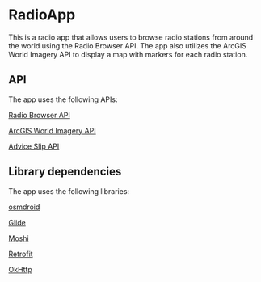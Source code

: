 # RadioApp

This is a radio app that allows users to browse radio stations from around the world using the Radio Browser API. The app also utilizes the ArcGIS World Imagery API to display a map with markers for each radio station.

## API

The app uses the following APIs:

[Radio Browser API](https://all.api.radio-browser.info/)

[ArcGIS World Imagery API](https://server.arcgisonline.com/arcgis/rest/services/World_Imagery/MapServer)

[Advice Slip API](https://api.adviceslip.com/)

## Library dependencies

The app uses the following libraries:

[osmdroid](https://github.com/osmdroid/osmdroid)

[Glide](https://github.com/bumptech/glide)

[Moshi](https://github.com/square/moshi)

[Retrofit](https://github.com/square/retrofit)

[OkHttp](https://github.com/square/okhttp)
